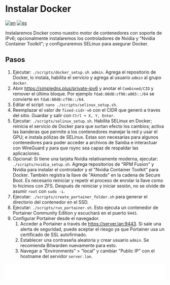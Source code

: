 # Instalar Docker

[![en](https://img.shields.io/badge/lang-en-blue.svg)](Install%20docker.md)
[![es](https://img.shields.io/badge/lang-es-blue.svg)](Install%20docker.es.md)

Instalaremos Docker como nuestro motor de contenedores con soporte de IPv6; opcionalmente instalaremos los controladores de Nvidia y "Nvidia Container Toolkit"; y configuraremos SELinux para asegurar Docker.

## Pasos

1. Ejecutar: `./scripts/docker_setup.sh admin`. Agrega el repositorio de Docker, lo instala, habilita el servicio y agrega al usuario `admin` al grupo `docker`.
2. Abrir https://simpledns.plus/private-ipv6 y anotar el `Combined/CID` y remover el último bloque. Por ejemplo `fda6:80d8:cf96:a065::/64` se convierte en `fda6:80d8:cf96::/64`.
3. Editar el script: `nano ./scripts/selinux_setup.sh`.
4. Reemplazar el valor de `fixed-cidr-v6` con el CIDR que generó a traves del sitio. Guardar y salir con `Ctrl + X, Y, Enter`.
5. Ejecutar: `./scripts/selinux_setup.sh`. Habilita SELinux en Docker; reinicia el servicio de Docker para que surtan efecto los cambios; activa las banderas que permite a los contenedores manejar la red y usar el GPU; e instala pólizas de SELinux. Estas son necesarias para algunos contenedores para poder acceder a archivos de Samba e interactuar con WireGuard y para que rsync sea capaz de respaldar las aplicaciones.
6. Opcional: Si tiene una tarjeta Nvidia relativamente moderna, ejecutar: `./scripts/nvidia_setup.sh`. Agrega repositorios de "RPM Fusion" y Nvidia para instalar el controlador y el "Nvidia Container Toolkit" para Docker. También registra la llave de "Akmods" en la cadena de Secure Boot. Es necesario reiniciar y repetir el proceso de enrolar la llave como lo hicimos con ZFS. Después de reiniciar y iniciar sesión, no se olvide de asumir `root` con `sudo -i`.
7. Ejecutar: `./scripts/create_portainer_folder.sh` para generar el directorio del contenedor en el SSD.
8. Ejecutar: `./scripts/run_portainer.sh`. Esto ejecuta un contenedor de Portainer Community Edition y escuchará en el puerto `9443`.
9. Configurar Portainer desde el navegador.
    1. Acceder a Portainer a través de https://server.lan:9443. Si sale una alerta de seguridad, puede aceptar el riesgo ya que Portainer usa un certificado de SSL autofirmado.
    2. Establecer una contraseña aleatoria y crear usuario `admin`. Se recomienda Bitwarden nuevamente para esto.
    3. Navegar a "Environments" > "local" y cambiar "Public IP" con el hostname del servidor `server.lan`.

[<img width="33.3%" src="buttons/prev-Configure shares.es.svg" alt="Configurar shares">](Configure%20shares.es.md)[<img width="33.3%" src="buttons/jump-Index.es.svg" alt="Índice">](README.es.md)[<img width="33.3%" src="buttons/next-Create shared networks stack.es.svg" alt="Crear stack de redes compartidas">](Create%20shared%20networks%20stack.es.md)
